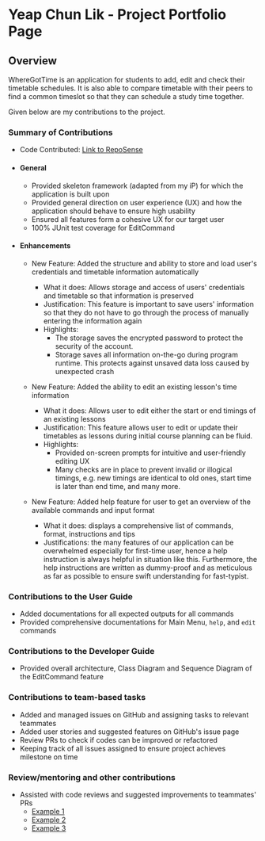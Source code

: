 # Yeap Chun Lik - Project Portfolio Page

## Overview
WhereGotTime is an application for students to add, edit and check their timetable schedules.
It is also able to compare timetable with their peers to find a common timeslot 
so that they can schedule a study time together.

Given below are my contributions to the project.

### Summary of Contributions

* Code Contributed:
[Link to RepoSense](https://nus-cs2113-ay2021s1.github.io/tp-dashboard/#breakdown=true&search=yeapcl)

* #### General
    - Provided skeleton framework (adapted from my iP) for which the application is built upon
    - Provided general direction on user experience (UX) and how the application should behave to ensure high usability
    - Ensured all features form a cohesive UX for our target user
    - 100% JUnit test coverage for EditCommand

* #### Enhancements
    * New Feature: Added the structure and ability to store and load user's credentials and timetable information automatically
        * What it does: Allows storage and access of users' credentials and timetable so that information is preserved
        * Justification: This feature is important to save users' information so that they do not have to go through the process of manually entering the information again
        * Highlights:
            * The storage saves the encrypted password to protect the security of the account.
            * Storage saves all information on-the-go during program runtime. This protects against unsaved data loss caused by unexpected crash
    
    * New Feature: Added the ability to edit an existing lesson's time information
        * What it does: Allows user to edit either the start or end timings of an existing lessons
        * Justification: This feature allows user to edit or update their timetables as lessons during initial course planning can be fluid.
        * Highlights:
            * Provided on-screen prompts for intuitive and user-friendly editing UX
            * Many checks are in place to prevent invalid or illogical timings, e.g. new timings are identical to old ones, start time is later than end time, and many more.
            
    * New Feature: Added help feature for user to get an overview of the available commands and input format
        * What it does: displays a comprehensive list of commands, format, instructions and tips
        * Justifications: the many features of our application can be overwhelmed especially for first-time user, hence a help instruction is always helpful in situation like this.
        Furthermore, the help instructions are written as dummy-proof and as meticulous as far as possible to ensure swift understanding for fast-typist.

### Contributions to the User Guide
- Added documentations for all expected outputs for all commands
- Provided comprehensive documentations for Main Menu, `help`, and `edit` commands

### Contributions to the Developer Guide 
- Provided overall architecture, Class Diagram and Sequence Diagram of the EditCommand feature

### Contributions to team-based tasks
 - Added and managed issues on GitHub and assigning tasks to relevant teammates
 - Added user stories and suggested features on GitHub's issue page
 - Review PRs to check if codes can be improved or refactored
 - Keeping track of all issues assigned to ensure project achieves milestone on time
 
### Review/mentoring and other contributions
* Assisted with code reviews and suggested improvements to teammates' PRs
    * [Example 1](https://github.com/AY2021S1-CS2113-T13-3/tp/pull/181#pullrequestreview-523577115)
    * [Example 2](https://github.com/AY2021S1-CS2113-T13-3/tp/pull/77#pullrequestreview-516325424)
    * [Example 3](https://github.com/AY2021S1-CS2113-T13-3/tp/pull/187#discussion_r517997089)
